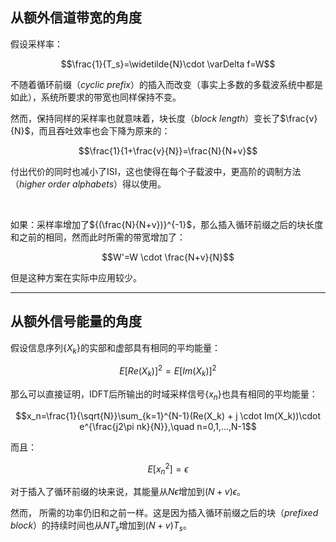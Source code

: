 ## 从额外信道带宽的角度假设采样率：$$\frac{1}{T_s}=\widetilde{N}\cdot \varDelta f=W$$不随着循环前缀（*cyclic prefix*）的插入而改变（事实上多数的多载波系统中都是如此），系统所要求的带宽也同样保持不变。然而，保持同样的采样率也就意味着，块长度（*block length*）变长了$\frac{v}{N}$，而且吞吐效率也会下降为原来的：$$\frac{1}{1+\frac{v}{N}}=\frac{N}{N+v}$$付出代价的同时也减小了ISI，这也使得在每个子载波中，更高阶的调制方法（*higher order alphabets*）得以使用。         <br/>如果：采样率增加了${(\frac{N}{N+v})}^{-1}$，那么插入循环前缀之后的块长度和之前的相同，然而此时所需的带宽增加了：$$W'=W \cdot \frac{N+v}{N}$$但是这种方案在实际中应用较少。----------## 从额外信号能量的角度假设信息序列$\{X_k\}$的实部和虚部具有相同的平均能量：$$E[Re(X_k)]^2=E[Im(X_k)]^2$$那么可以直接证明，IDFT后所输出的时域采样信号$\{x_n\}$也具有相同的平均能量：$$x_n=\frac{1}{\sqrt{N}}\sum_{k=1}^{N-1}(Re(X_k) + j \cdot Im(X_k))\cdot e^{\frac{j2\pi nk}{N}},\quad n=0,1,...,N-1$$而且：$$E[x_n^2]= \epsilon$$对于插入了循环前缀的块来说，其能量从$N{\epsilon}$增加到$(N+v){\epsilon}$。然而， 所需的功率仍旧和之前一样。这是因为插入循环前缀之后的块（*prefixed block*）的持续时间也从$NT_s$增加到$(N+v)T_s$。